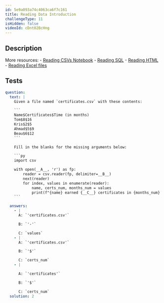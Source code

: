 ```yaml
---
id: 5e9a093a74c4063ca6f7c161
title: Reading Data Introduction
challengeType: 11
isHidden: false
videoId: cDnt02BcHng
---
```


## Description
<section id='description'>
More resources:
- <a href="https://notebooks.ai/rmotr-curriculum/rdp-reading-csv-and-txt-files-fb829f46" target='_blank'>Reading CSVs Notebook</a>
- <a href="https://notebooks.ai/rmotr-curriculum/rdp-reading-data-from-relational-databases-2a3a889b" target='_blank'>Reading SQL</a>
- <a href="https://notebooks.ai/rmotr-curriculum/rdp-reading-html-tables-eb9cca73" target='_blank'>Reading HTML</a>
- <a href="https://notebooks.ai/rmotr-curriculum/rdp-reading-excel-files-a6b99973" target='_blank'>Reading Excel files</a>
</section>

## Tests
<section id='tests'>

```yml
question:
  text: |
    Given a file named `certificates.csv` with these contents:

    ```
    Name$Certificates$Time (in months)
    Tom$8$16
    Kris$2$5
    Ahmad$5$9
    Beau$6$12
    ```

    Fill in the blanks for the missing arguments below:

    ```py
    import csv

    with open(__A__, 'r') as fp:
        reader = csv.reader(fp, delimiter=__B__)
        next(reader)
        for index, values in enumerate(reader):
            name, certs_num, months_num = values
            print(f"{name} earned {__C__} certificates in {months_num} months")
    ```

  answers:
    - |
      A: `'certificates.csv'`

      B: `'-'`

      C: `values`
    - |
      A: `'certificates.csv'`

      B: `'$'`

      C: `certs_num`
    - |

      A: `'certificates'`

      B: `'$'`

      C: `certs_num`
  solution: 2
```

</section>


